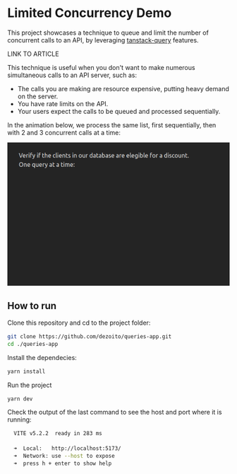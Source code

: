 # Limited Concurrency Demo

This project showcases a technique to queue and limit the number of concurrent calls to an API, by leveraging [tanstack-query](https://tanstack.com/query/latest) features.

LINK TO ARTICLE

This technique is useful when you don't want to make numerous simultaneous calls to an API server, such as:

- The calls you are making are resource expensive, putting heavy demand on the server.
- You have rate limits on the API.
- Your users expect the calls to be queued and processed sequentially.

In the animation below, we process the same list, first sequentially, then with 2 and 3 concurrent calls at a time:

<img src="./images/demo.gif" alt="Demo"/>

## How to run

Clone this repository and cd to the project folder:

```sh
git clone https://github.com/dezoito/queries-app.git
cd ./queries-app
```

Install the dependecies:

```sh
yarn install
```

Run the project

```sh
yarn dev
```

Check the output of the last command to see the host and port where it is running:

```sh
  VITE v5.2.2  ready in 283 ms

  ➜  Local:   http://localhost:5173/
  ➜  Network: use --host to expose
  ➜  press h + enter to show help
```
